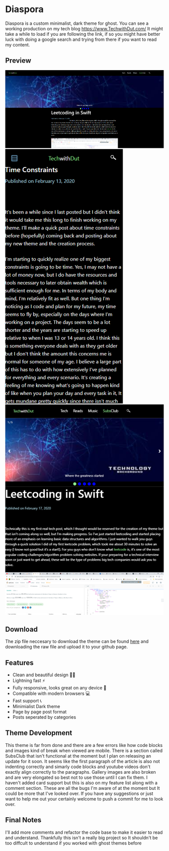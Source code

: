 # Diaspora
Diaspora is a custom minimalist, dark theme for ghost. You can see a working production on my tech blog https://www.TechwithDut.com/
It might take a while to load if you are following the link, if so you might have better luck with doing a google search and trying from there if you want to read my content.

## Preview
![Desktop Preview](assets/images/desktop.png)
![Mobile Preview](assets/images/mobile.png)
![Ipad Preview](assets/images/ipad.png)

## Download
The zip file neccesary to download the theme can be found [here](https://github.com/thejokester1/diaspora/blob/master/dist/diaspora.zip) and downloading the raw file and upload it to your github page.

## Features
* Clean and beautiful design 💅🏼
* Lightning fast ⚡️
* Fully responsive, looks great on any device 📱
* Compatible with modern browsers 💻
* Fast support 📞
* Minimialist Dark theme
* Page by page post format
* Posts seperated by categories

## Theme Development
This theme is far from done and there are a few errors like how code blocks and images kind of break when viewed are mobile. There is a section called SubsClub that isn't functional at the moment but I plan on releasing an update for it soon. It seems like the first paragraph of the article is also not indenting correctly and simarly code blocks and youtube videos don't exactly align correctly to the paragraphs. Gallery images are also broken and are very elongated so best not to use those until I can fix them. I haven't added card support but this is also on my feature list along with a comment section. These are all the bugs I'm aware of at the moment but It could be more that I've looked over. If you have any suggestions or just want to help me out your certainly welcome to push a commit for me to look over.

## Final Notes
I'll add more comments and refactor the code base to make it easier to read and understand. Thankfully this isn't a really big project so It shouldn't be too diffcult to understand if you worked with ghost themes before

